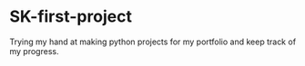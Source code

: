 # SK-first-project
Trying my hand at making python projects for my portfolio and keep track of my progress.
